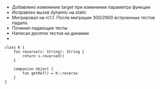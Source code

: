 - Добавлено изменение target при изменении параметра функции
- Исправлен вызов dynamic на static
- Мигрировал на rc1.1. После миграции 300/2900 встроенных тестов падало.
- Починил падающие тесты
- Написал десяток тестов на динамик
-
```
class K {
    fun reverse(s: String): String {
        return s.reversed()
    }

    companion object {
        fun getRef() = K::reverse
    }
}
```
